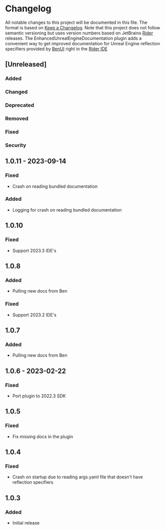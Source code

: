 # Changelog

All notable changes to this project will be documented in this file.
The format is based on [Keep a Changelog](https://keepachangelog.com/en/1.0.0). Note that this project does not follow
semantic versioning but uses version numbers based on JetBrains [Rider](https://www.jetbrains.com/rider/) releases.
The EnhancedUnrealEngineDocumentation plugin adds a convenient way to get improved documentation for Unreal Engine reflection specifiers provided by [BenUI](https://twitter.com/_benui) right in the [Rider IDE](https://www.jetbrains.com/rider/)

## [Unreleased]

### Added

### Changed

### Deprecated

### Removed

### Fixed

### Security

## 1.0.11 - 2023-09-14

### Fixed

- Crash on reading bundled documentation

### Added

- Logging for crash on reading bundled documentation

## 1.0.10

### Fixed

- Support 2023.3 IDE's

## 1.0.8

### Added

- Pulling new docs from Ben

### Fixed

- Support 2023.2 IDE's

## 1.0.7

### Added

- Pulling new docs from Ben

## 1.0.6 - 2023-02-22

### Fixed

- Port plugin to 2022.3 SDK

## 1.0.5

### Fixed

- Fix missing docs in the plugin

## 1.0.4

### Fixed

- Crash on startup due to reading args.yaml file that doesn't have reflection specifiers

## 1.0.3

### Added

- Initial release
